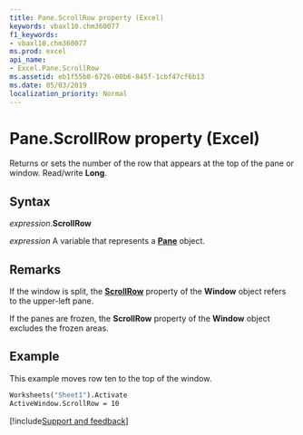 ```yaml
---
title: Pane.ScrollRow property (Excel)
keywords: vbaxl10.chm360077
f1_keywords:
- vbaxl10.chm360077
ms.prod: excel
api_name:
- Excel.Pane.ScrollRow
ms.assetid: eb1f55b8-6726-00b6-845f-1cbf47cf6b13
ms.date: 05/03/2019
localization_priority: Normal
---
```



# Pane.ScrollRow property (Excel)

Returns or sets the number of the row that appears at the top of the pane or window. Read/write **Long**.


## Syntax

_expression_.**ScrollRow**

_expression_ A variable that represents a **[Pane](Excel.Pane.md)** object.


## Remarks

If the window is split, the **[ScrollRow](excel.window.scrollrow.md)** property of the **Window** object refers to the upper-left pane. 

If the panes are frozen, the **ScrollRow** property of the **Window** object excludes the frozen areas.


## Example

This example moves row ten to the top of the window.

```vb
Worksheets("Sheet1").Activate 
ActiveWindow.ScrollRow = 10
```



[!include[Support and feedback](~/includes/feedback-boilerplate.md)]